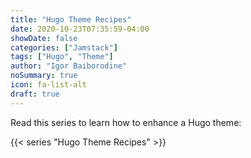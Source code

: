 ```yaml
---
title: "Hugo Theme Recipes"
date: 2020-10-23T07:35:59-04:00
showDate: false
categories: ["Jamstack"]
tags: ["Hugo", "Theme"]
author: "Igor Baiborodine"
noSummary: true
icon: fa-list-alt
draft: true
---
```


Read this series to learn how to enhance a Hugo theme:

{{< series "Hugo Theme Recipes" >}}
